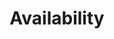 ---
title: 'Availability'
field: 'is.availability.fullText'
slug: 'is-availability-fulltext'
description: 'Whether the complete resource is available for use'
comment: 'Select from control list. Data element used by Evidensia'
required: False
vocabulary: 'vocabulary.txt'
module: 'Form'
cluster: 'Global'
policy: 'Controlled value. Single select from control list.'
layout: 'home'
---